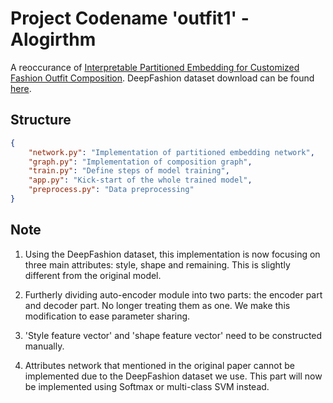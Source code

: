 # Project Codename 'outfit1' - Alogirthm
A reoccurance of [Interpretable Partitioned Embedding for Customized Fashion Outfit Composition](https://arxiv.org/abs/1806.04845). DeepFashion dataset download can be found [here](http://mmlab.ie.cuhk.edu.hk/projects/DeepFashion/AttributePrediction.html).

## Structure
```json
{
    "network.py": "Implementation of partitioned embedding network",
    "graph.py": "Implementation of composition graph",
    "train.py": "Define steps of model training",
    "app.py": "Kick-start of the whole trained model",
    "preprocess.py": "Data preprocessing"
}
```

## Note
1. Using the DeepFashion dataset, this implementation is now focusing on three main attributes: style, shape and remaining. This is slightly different from the original model.

2. Furtherly dividing auto-encoder module into two parts: the encoder part and decoder part. No longer treating them as one. We make this modification to ease parameter sharing.

3. 'Style feature vector' and 'shape feature vector' need to be constructed manually.

4. Attributes network that mentioned in the original paper cannot be implemented due to the DeepFashion dataset we use. This part will now be implemented using Softmax or multi-class SVM instead.
